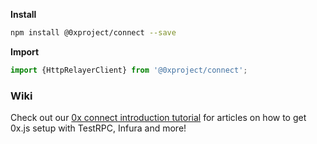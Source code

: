 **Install**

```bash
npm install @0xproject/connect --save
```

**Import**

```javascript
import {HttpRelayerClient} from '@0xproject/connect';
```

### Wiki

Check out our [0x connect introduction tutorial](https://0xproject.com/wiki#Intro-Tutorial:Connect) for articles on how to get 0x.js setup with TestRPC, Infura and more!

